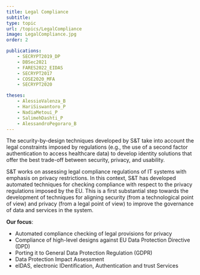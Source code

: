 ```yaml
---
title: Legal Compliance
subtitle: 
type: topic
url: /topics/LegalCompliance
image: LegalCompliance.jpg
order: 2

publications:
    - SECRYPT2019_DP
    - DBSec2021
    - FARES2022_EIDAS
    - SECRYPT2017
    - COSE2020_MFA
    - SECRYPT2020

theses:
    - AlessioValenza_B
    - HariSiswantoro_P
    - NadiaMetoui_P
    - SalimehDashti_P
    - AlessandroPegoraro_B
---
```


The security-by-design techniques developed by S&T take into account the legal constraints imposed by regulations (e.g., the use of a
second factor authentication to access healthcare data) to develop identity solutions that offer the best trade-off between security,
privacy, and usability.

S&T works on assessing legal compliance regulations of IT systems with emphasis on privacy restrictions.  In this context, S&T has developed
automated techniques for checking compliance with respect to the privacy regulations imposed by the EU.  This is a first substantial
step towards the development of techniques for aligning security (from a technological point of view) and privacy (from a legal point of
view) to improve the governance of data and services in the system.


**Our focus**:
- Automated compliance checking of legal provisions for privacy
- Compliance of high-level designs against EU Data Protection Directive (DPD)
- Porting it to General Data Protection Regulation (GDPR)
- Data Protection Impact Assessment
- eIDAS, electronic IDentification, Authentication and trust Services